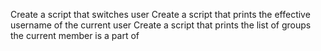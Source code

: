 Create a script that switches user
Create a script that prints the effective username of the current user
Create a script that prints the list of groups the current member is a part of
